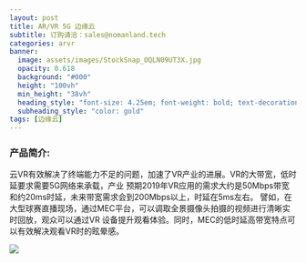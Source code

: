 ```yaml
---
layout: post
title: AR/VR 5G 边缘云
subtitle: 订购请洽：sales@nomanland.tech
categories: arvr
banner:
  image: assets/images/StockSnap_OQLN09UT3X.jpg
  opacity: 0.618
  background: "#000"
  height: "100vh"
  min_height: "38vh"
  heading_style: "font-size: 4.25em; font-weight: bold; text-decoration: underline"
  subheading_style: "color: gold"
tags: [边缘云]
---
```


### 产品简介:

云VR有效解决了终端能力不足的问题，加速了VR产业的进展。VR的大带宽，低时延要求需要5G网络来承载，产业 预期2019年VR应用的需求大约是50Mbps带宽和约20ms时延，未来带宽需求会到200Mbps以上，时延在5ms左右。 譬如，在大型球赛直播现场，通过MEC平台，可以调取全景摄像头拍摄的视频进行清晰实时回放，观众可以通过VR 设备提升观看体验。同时，MEC的低时延高带宽特点可以有效解决观看VR时的眩晕感。

![](https://www.opendc.cn/assets/images/arvr.png)